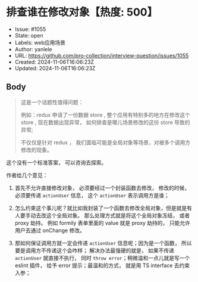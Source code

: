 # 排查谁在修改对象【热度: 500】

- Issue: #1055
- State: open
- Labels: web应用场景
- Author: yanlele
- URL: https://github.com/pro-collection/interview-question/issues/1055
- Created: 2024-11-06T16:06:23Z
- Updated: 2024-11-06T16:06:23Z

## Body

> 这是一个话题性值得问题：
>
> 例如：redux 申请了一份数据 store , 整个应用有特别多的地方在修改这个 store , 现在数据出现异常， 如何排查是哪儿场景修改的这份 store 导致的异常;
>
> 不仅仅是针对 redux ， 我们面临可能是全局对象等场景，对被多个调用方修改的现象。

这个没有一个标准答案， 可以咨询去探索。

作者给几个意见：

1. 首先不允许直接修改对象， 必须要经过一个封装函数去修改， 修改的时候， 必须要传递 `actionUser` 信息， 这个 `actionUser` 表示调用方是谁；

2. 怎么约束这个事儿呢？就比如我封装了一个函数去修改全局对象，但是就是有人要手动去改这个全局对象。 那么处理方式就是将这个全局对象冻结， 或者 proxy 劫持。 例如 formily 表单里面的 value 就是 proxy 劫持的， 只能允许用户去通过 onChange 修改。

3. 那如何保证调用方就一定会传递 `actionUser` 信息呢；因为是一个函数， 所以要是调用方不传递这个会咋样； 解决办法最强硬的就是， 如果不传递 `actionUser` 就直接不执行， 同时 `throw error`；稍微温和一点儿就是写一个 eslint 插件， 给予 error 提示；最温和的方式， 就是用 TS interface 去约束入参；


